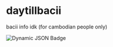 # daytillbacii
bacii info idk (for cambodian people only)

![Dynamic JSON Badge](https://img.shields.io/badge/dynamic/json?url=https%3A%2F%2Frawcdn.githack.com%2FNYT92%2Fdaytillbacii%2Fc4d2eb0e53a32f1bba96d70db8c61c2ce230ac07%2Fdata.json&query=%24%5B0%5D.date&style=for-the-badge&label=BacII%20Date&link=%24%5B0%5D.source)
